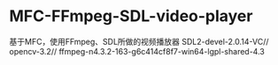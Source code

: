 # MFC-FFmpeg-SDL-video-player
基于MFC，使用FFmpeg、SDL所做的视频播放器
SDL2-devel-2.0.14-VC//
opencv-3.2//
ffmpeg-n4.3.2-163-g6c414cf8f7-win64-lgpl-shared-4.3
